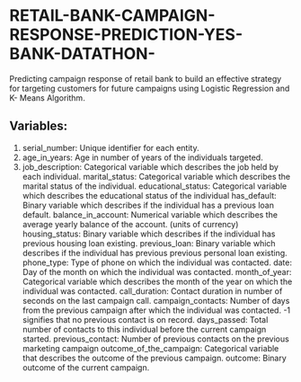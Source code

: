 # RETAIL-BANK-CAMPAIGN-RESPONSE-PREDICTION-YES-BANK-DATATHON-
Predicting campaign response of retail bank to build an effective strategy for targeting customers for future campaigns using Logistic Regression and K- Means Algorithm.

## Variables:
1) serial_number: Unique identifier for each entity.
2) age_in_years: Age in number of years of the individuals targeted.
3) job_description: Categorical variable which describes the job held by each individual.
marital_status: Categorical variable which describes the marital status of the individual.
educational_status: Categorical variable which describes the educational status of the individual
has_default: Binary variable which describes if the individual has a previous loan default.
balance_in_account: Numerical variable which describes the average yearly balance of the account. (units of currency)
housing_status: Binary variable which describes if the individual has previous housing loan existing.
previous_loan: Binary variable which describes if the individual has previous previous personal loan existing.
phone_type: Type of phone on which the individual was contacted.
date: Day of the month on which the individual was contacted.
month_of_year: Categorical variable which describes the month of the year on which the individual was contacted.
call_duration: Contact duration in number of seconds on the last campaign call.
campaign_contacts: Number of days from the previous campaign after which the individual was contacted. -1 signifies that no previous contact is on record.
days_passed: Total number of contacts to this individual before the current campaign started.
previous_contact: Number of previous contacts on the previous marketing campaign
outcome_of_the_campaign: Categorical variable that describes the outcome of the previous campaign.
outcome: Binary outcome of the current campaign.
